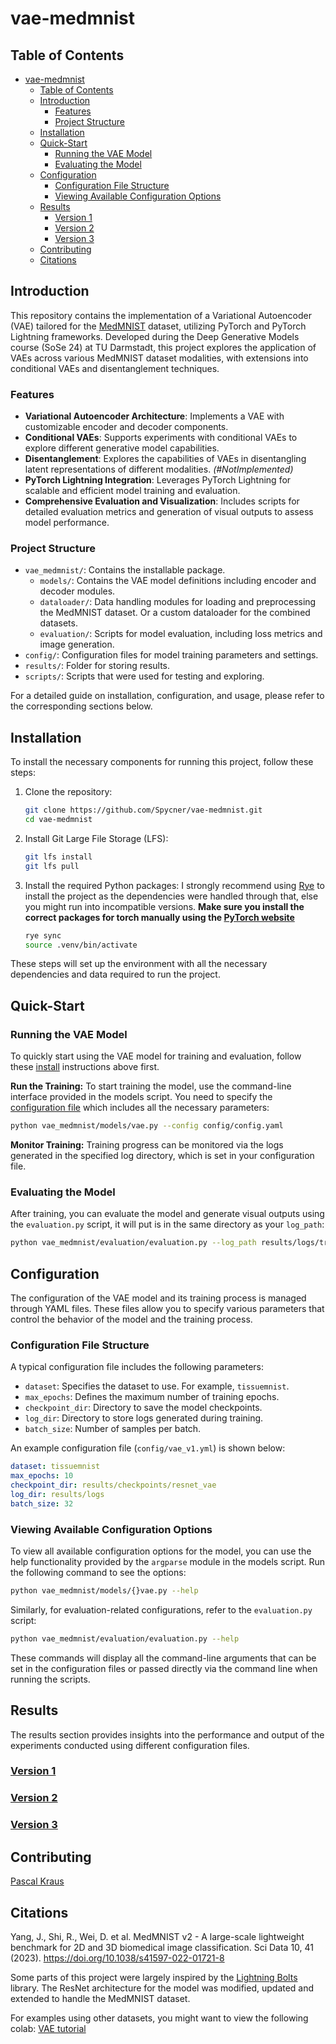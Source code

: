 # vae-medmnist

## Table of Contents

- [vae-medmnist](#vae-medmnist)
  - [Table of Contents](#table-of-contents)
  - [Introduction](#introduction)
    - [Features](#features)
    - [Project Structure](#project-structure)
  - [Installation](#installation)
  - [Quick-Start](#quick-start)
    - [Running the VAE Model](#running-the-vae-model)
    - [Evaluating the Model](#evaluating-the-model)
  - [Configuration](#configuration)
    - [Configuration File Structure](#configuration-file-structure)
    - [Viewing Available Configuration Options](#viewing-available-configuration-options)
  - [Results](#results)
    - [Version 1](#version-1)
    - [Version 2](#version-2)
    - [Version 3](#version-3)
  - [Contributing](#contributing)
  - [Citations](#citations)

## Introduction

This repository contains the implementation of a Variational Autoencoder (VAE) tailored for the [MedMNIST](https://medmnist.com/) dataset, utilizing PyTorch and PyTorch Lightning frameworks. Developed during the Deep Generative Models course (SoSe 24) at TU Darmstadt, this project explores the application of VAEs across various MedMNIST dataset modalities, with extensions into conditional VAEs and disentanglement techniques.

### Features

- **Variational Autoencoder Architecture**: Implements a VAE with customizable encoder and decoder components.
- **Conditional VAEs**: Supports experiments with conditional VAEs to explore different generative model capabilities.
- **Disentanglement**: Explores the capabilities of VAEs in disentangling latent representations of different modalities. _(#NotImplemented)_
- **PyTorch Lightning Integration**: Leverages PyTorch Lightning for scalable and efficient model training and evaluation.
- **Comprehensive Evaluation and Visualization**: Includes scripts for detailed evaluation metrics and generation of visual outputs to assess model performance.

### Project Structure

- `vae_medmnist/`: Contains the installable package.
  - `models/`: Contains the VAE model definitions including encoder and decoder modules.
  - `dataloader/`: Data handling modules for loading and preprocessing the MedMNIST dataset. Or a custom dataloader for the combined datasets.
  - `evaluation/`: Scripts for model evaluation, including loss metrics and image generation.
- `config/`: Configuration files for model training parameters and settings.
- `results/`: Folder for storing results.
- `scripts/`: Scripts that were used for testing and exploring.

For a detailed guide on installation, configuration, and usage, please refer to the corresponding sections below.

## Installation

To install the necessary components for running this project, follow these steps:

1. Clone the repository:

   ```bash
   git clone https://github.com/Spycner/vae-medmnist.git
   cd vae-medmnist
   ```

2. Install Git Large File Storage (LFS):

   ```bash
   git lfs install
   git lfs pull
   ```

3. Install the required Python packages: I strongly recommend using [Rye](https://rye.astral.sh/guide/installation/#installing-rye) to install the project as the dependencies were handled through that, else you might run into incompatible versions. **Make sure you install the correct packages for torch manually using the [PyTorch website](https://pytorch.org/)**

   ```bash
   rye sync
   source .venv/bin/activate
   ```

These steps will set up the environment with all the necessary dependencies and data required to run the project.

## Quick-Start

### Running the VAE Model

To quickly start using the VAE model for training and evaluation, follow these [install](#installation) instructions above first.

**Run the Training:**
To start training the model, use the command-line interface provided in the models script. You need to specify the [configuration file](#configuration) which includes all the necessary parameters:

```bash
python vae_medmnist/models/vae.py --config config/config.yaml
```

**Monitor Training:**
Training progress can be monitored via the logs generated in the specified log directory, which is set in your configuration file.

### Evaluating the Model

After training, you can evaluate the model and generate visual outputs using the `evaluation.py` script, it will put is in the same directory as your `log_path`:

```bash
python vae_medmnist/evaluation/evaluation.py --log_path results/logs/training_logs/version_{X}
```

## Configuration

The configuration of the VAE model and its training process is managed through YAML files. These files allow you to specify various parameters that control the behavior of the model and the training process.

### Configuration File Structure

A typical configuration file includes the following parameters:

- `dataset`: Specifies the dataset to use. For example, `tissuemnist`.
- `max_epochs`: Defines the maximum number of training epochs.
- `checkpoint_dir`: Directory to save the model checkpoints.
- `log_dir`: Directory to store logs generated during training.
- `batch_size`: Number of samples per batch.

An example configuration file (`config/vae_v1.yml`) is shown below:

```yaml
dataset: tissuemnist
max_epochs: 10
checkpoint_dir: results/checkpoints/resnet_vae
log_dir: results/logs
batch_size: 32
```

### Viewing Available Configuration Options

To view all available configuration options for the model, you can use the help functionality provided by the `argparse` module in the models script. Run the following command to see the options:

```bash
python vae_medmnist/models/{}vae.py --help
```

Similarly, for evaluation-related configurations, refer to the `evaluation.py` script:

```bash
python vae_medmnist/evaluation/evaluation.py --help
```

These commands will display all the command-line arguments that can be set in the configuration files or passed directly via the command line when running the scripts.

## Results

The results section provides insights into the performance and output of the experiments conducted using different configuration files.

### [Version 1](/results/v1/README.md)

### [Version 2](/results/v2/README.md)

### [Version 3](/results/v3/README.md)

## Contributing

[Pascal Kraus](https://github.com/Spycner)

## Citations

Yang, J., Shi, R., Wei, D. et al. MedMNIST v2 - A large-scale lightweight benchmark for 2D and 3D biomedical image classification. Sci Data 10, 41 (2023). <https://doi.org/10.1038/s41597-022-01721-8>

Some parts of this project were largely inspired by the [Lightning Bolts](https://lightning.ai/docs/pytorch/stable/ecosystem/bolts.html) library. The ResNet architecture for the model was modified, updated and extended to handle the MedMNIST dataset.

For examples using other datasets, you might want to view the following colab: [VAE tutorial](https://colab.research.google.com/drive/1_yGmk8ahWhDs23U4mpplBFa-39fsEJoT?usp=sharing#scrollTo=MvBo844ZHQhF)
